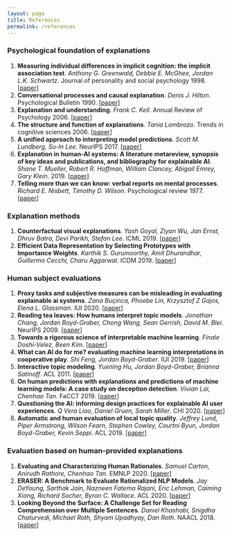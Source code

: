 ```yaml
---
layout: page
title: References 
permalink: /references
---
```


### Psychological foundation of explanations
1. **Measuring individual differences in implicit cognition: the implicit association test**. *Anthony G. Greenwald, Debbie E. McGhee, Jordan L.K. Schwartz*. Journal of personality and social psychology 1998. [[paper](https://faculty.washington.edu/agg/pdf/Gwald_McGh_Schw_JPSP_1998.OCR.pdf)]
2. **Conversational processes and causal explanation**. *Denis J. Hilton*. Psychological Bulletin 1990. [[paper](http://citeseerx.ist.psu.edu/viewdoc/download?doi=10.1.1.391.7282&rep=rep1&type=pdf)] 
3. **Explanation and understanding**. *Frank C. Keil*. Annual Review of Psychology 2006. [[paper](https://cogdevlab.yale.edu/sites/default/files/files/annurev_psych_explan.pdf)]
4. **The structure and function of explanations**. *Tania Lombrozo*. Trends in cognitive sciences 2006. [[paper](http://fitelson.org/few/few_08/lombrozo_reading.pdf)]
5. **A unified approach to interpreting model predictions**. *Scott M. Lundberg, Su-In Lee*. NeurIPS 2017. [[paper](https://papers.nips.cc/paper/2017/hash/8a20a8621978632d76c43dfd28b67767-Abstract.html)]
6. **Explanation in human-AI systems: A literature metareview, synopsis of key ideas and publications, and bibliography for explainable AI**. *Shane T. Mueller, Robert R. Hoffman, William Clancey, Abigail Emrey, Gary Klein*. 2019. [[paper](https://arxiv.org/abs/1902.01876)]
7. **Telling more than we can know: verbal reports on mental processes**. *Richard E. Nisbett, Timothy D. Wilson*. Psychological review 1977. [[paper](https://home.csulb.edu/~cwallis/382/readings/482/nisbett%20saying%20more.pdf)]

### Explanation methods
1. **Counterfactual visual explanations**. *Yash Goyal, Ziyan Wu, Jan Ernst, Dhruv Batra, Devi Parikh, Stefan Lee*. ICML 2019. [[paper](https://arxiv.org/abs/1904.07451)]
2. **Efficient Data Representation by Selecting Prototypes with Importance Weights**. *Karthik S. Gurumoorthy, Amit Dhurandhar, Guillermo Cecchi, Charu Aggarwal*. ICDM 2019. [[paper](https://arxiv.org/abs/1707.01212)]

### Human subject evaluations
1. **Proxy tasks and subjective measures can be misleading in evaluating explainable ai systems**. *Zana Buçinca, Phoebe Lin, Krzysztof Z Gajos, Elena L. Glassman*. IUI 2020. [[paper](https://arxiv.org/abs/2001.08298)]
2. **Reading tea leaves: How humans interpret topic models**. *Jonathan Chang, Jordan Boyd-Graber, Chong Wang, Sean Gerrish, David M. Blei*. NeurIPS 2009. [[paper](https://papers.nips.cc/paper/2009/hash/f92586a25bb3145facd64ab20fd554ff-Abstract.html)]
3. **Towards a rigorous science of interpretable machine learning**. *Finale Doshi-Velez, Been Kim*. [[paper](https://arxiv.org/abs/1702.08608)]
4. **What can AI do for me? evaluating machine learning interpretations in cooperative play**. *Shi Feng, Jordan Boyd-Graber*. IUI 2019. [[paper](https://arxiv.org/abs/1810.09648)]
5. **Interactive topic modeling**. *Yuening Hu, Jordan Boyd-Graber, Brianna Satinoff*. ACL 2011. [[paper](https://aclanthology.org/P11-1026/)]
6. **On human predictions with explanations and predictions of machine learning models: A case study on deception detection**. *Vivian Lai, Chenhao Tan*. FaCCT 2019. [[paper](https://arxiv.org/abs/1811.07901)]
7. **Questioning the AI: informing design practices for explainable AI user experiences**. *Q Vera Liao, Daniel Gruen, Sarah Miller*. CHI 2020. [[paper](https://arxiv.org/abs/2001.02478)]
8. **Automatic and human evaluation of local topic quality**. *Jeffrey Lund, Piper Armstrong, Wilson Fearn, Stephen Cowley, Courtni Byun, Jordan Boyd-Graber, Kevin Seppi*. ACL 2019. [[paper](https://aclanthology.org/P19-1076/)]

### Evaluation based on human-provided explanations

1. **Evaluating and Characterizing Human Rationales**. *Samuel Carton, Anirudh Rathore, Chenhao Tan*. EMNLP 2020. [[paper](https://arxiv.org/abs/2010.04736)]
2.  **ERASER: A Benchmark to Evaluate Rationalized NLP Models**. *Jay DeYoung, Sarthak Jain, Nazneen Fatema Rajani, Eric Lehman, Caiming Xiong, Richard Socher, Byron C. Wallace*. ACL 2020. [[paper](https://arxiv.org/abs/1911.03429)]
3. **Looking Beyond the Surface: A Challenge Set for Reading Comprehension over Multiple Sentences**. *Daniel Khashabi, Snigdha Chaturvedi, Michael Roth, Shyam Upadhyay, Dan Roth*. NAACL 2018. [[paper](https://aclanthology.org/N18-1023/)]
